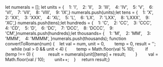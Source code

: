let numerals = [];
let units = {    1: 'I',    2: 'II',    3: 'III',    4: 'IV',    5: 'V',    6: 'VI',    7: 'VII',    8: 'VIII',    9: 'IX',}
numerals.push(units);let tens = {    1: 'X',    2: 'XX',    3: 'XXX',    4: 'XL',    5: 'L',    6: 'LX',    7: 'LXX',    8: 'LXXX',    9: 'XC',}
numerals.push(tens);let hundreds = {    1: 'C',    2: 'CC',    3: 'CCC',    4: 'CD',    5: 'D',    6: 'DC',    7: 'DCC',    8: 'DCCC',    9: 'CM',}numerals.push(hundreds);let thousands= {    1: 'M',    2: 'MM',    3: 'MMM',    4: 'MMMM',
}numerals.push(thousands);
function convertToRoman(num) {    let val = num, unit = 0,        temp = 0, result = '';
     while (val > 0 && unit < 4) {        temp = Math.floor(val % 10);
        if (temp !== 0) {            result = numerals[unit][temp] + result;        }
        val = Math.floor(val / 10);        unit++;    }
    return result;}
